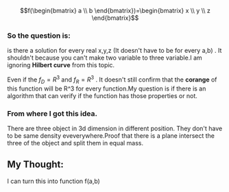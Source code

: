 $$f(\begin{bmatrix} a \\ b \end{bmatrix})=\begin{bmatrix} x \\ y \\ z \end{bmatrix}$$

### So the question is:
is there a solution for every real x,y,z (It doesn't have to be for every a,b) . It shouldn't because you can't make two variable to three variable.I am ignoring **Hilbert curve** from this topic.

Even if the $f_D=R^3$ and $f_R=R^3$ . It doesn't still confirm that the **corange** of this function will be R^3 for every function.My question is if there is an algorithm that can verify if the function has those properties or not.

### From where I got this idea.
There are three object in 3d dimension in different position. They don't have to be same density eveverywhere.Proof that there is a plane intersect the three of the object and split them in equal mass.



## My Thought:
I can turn this into function f(a,b)

